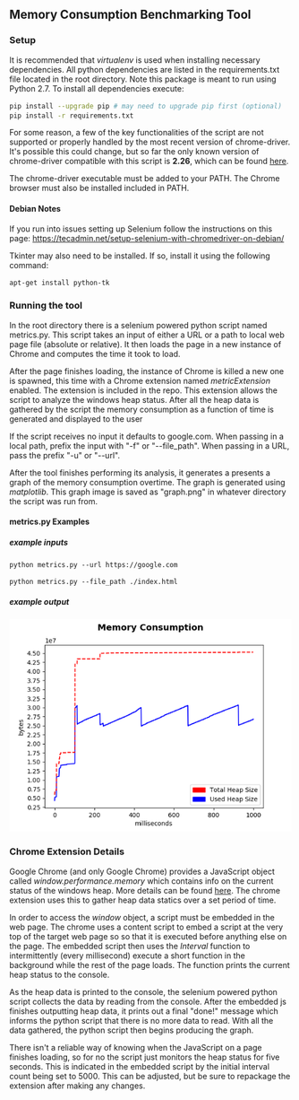 ## Memory Consumption Benchmarking Tool

### Setup

It is recommended that *virtualenv* is used when installing necessary dependencies. All python dependencies are listed in the requirements.txt file located in the root directory. Note this package is meant to run using Python 2.7. To install all dependencies execute:

```bash
pip install --upgrade pip # may need to upgrade pip first (optional)
pip install -r requirements.txt 
```

For some reason, a few of the key functionalities of the script are not supported or properly handled by the most recent version of chrome-driver. It's possible this could change, but so far the only known version of chrome-driver compatible with this script is **2.26**, which can be found [here](https://chromedriver.storage.googleapis.com/index.html?path=2.26/).

The chrome-driver executable must be added to your PATH. The Chrome browser must also be installed included in PATH.

#### Debian Notes
If you run into issues setting up Selenium follow the instructions on this page:
  https://tecadmin.net/setup-selenium-with-chromedriver-on-debian/

Tkinter may also need to be installed. If so, install it using the following command:

```bash
apt-get install python-tk
```


### Running the tool

In the root directory there is a selenium powered python script named metrics.py. This script takes an input of either a URL or a path to local web page file (absolute or relative). It then loads the page in a new instance of Chrome and computes the time it took to load. 

After the page finishes loading, the instance of Chrome is killed a new one is spawned, this time with a Chrome extension named *metricExtension* enabled. The extension is included in the repo.  This extension allows the script to analyze the windows heap status. After all the heap data is gathered by the script the memory consumption as a function of time is generated and displayed to the user

If the script receives no input it defaults to google.com. When passing in a local path, prefix the input with "-f" or "--file_path". When passing in a URL, pass the prefix "-u" or "--url".

After the tool finishes performing its analysis, it generates a presents a graph of the memory consumption overtime. The graph is generated using *matplotlib*. This graph image is saved as "graph.png" in whatever directory the script was run from.

#### metrics.py Examples

##### example inputs

```
python metrics.py --url https://google.com
```

```
python metrics.py --file_path ./index.html
```

##### example output

![](./example.png)

### Chrome Extension Details

Google Chrome (and only Google Chrome) provides a JavaScript object called *window.performance.memory* which contains info on the current status of the windows heap. More details can be found [here](https://webplatform.github.io/docs/apis/timing/properties/memory/). The chrome extension uses this to gather heap data statics over a set period of time. 

In order to access the *window* object, a script must be embedded in the web page. The chrome uses a content script to embed a script at the very top of the target web page so so that it is executed before anything else on the page. The embedded script then uses the *Interval* function to intermittently (every millisecond) execute a short function in the background while the rest of the page loads. The function prints the current heap status to the console.

As the heap data is printed to the console, the selenium powered python script collects the data by reading from the console. After the embedded js finishes outputting heap data, it prints out a final "done!" message which informs the python script that there is no more data to read. With all the data gathered, the python script then begins producing the graph.

There isn't a reliable way of knowing when the JavaScript on a page finishes loading, so for no the script just monitors the heap status for five seconds. This is indicated in the embedded script by the initial interval count being set to 5000. This can be adjusted, but be sure to repackage the extension after making any changes.




